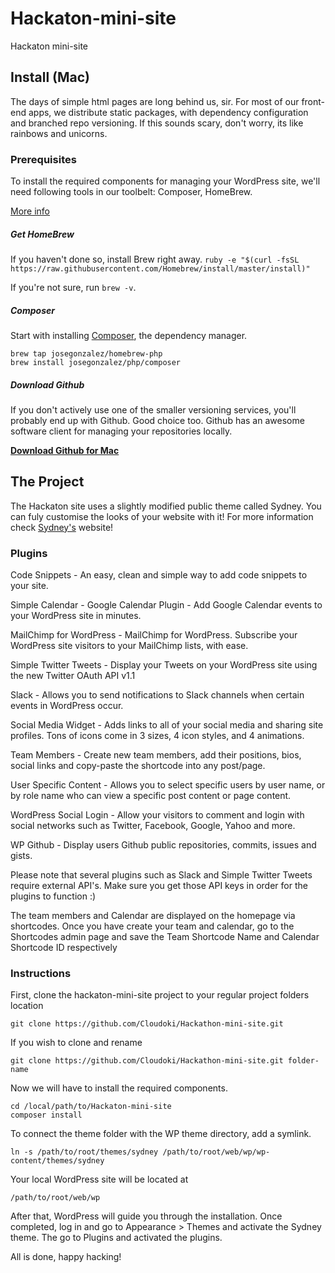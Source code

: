 # Hackaton-mini-site
Hackaton mini-site


## Install (Mac)
The days of simple html pages are long behind us, sir. For most of our front-end apps, we distribute static packages, with dependency configuration and branched repo versioning. If this sounds scary, don't worry, its like rainbows and unicorns.

### Prerequisites
To install the required components for managing your WordPress site, 
we'll need following tools in our toolbelt: Composer, HomeBrew.

[More info](http://blog.cloudoki.com/set-up-your-local-battleground/)

##### Get HomeBrew
If you haven't done so, install Brew right away.
```ruby -e "$(curl -fsSL https://raw.githubusercontent.com/Homebrew/install/master/install)"```

If you're not sure, run `brew -v`.


##### Composer
Start with installing [Composer](https://getcomposer.org/), the dependency manager.

```
brew tap josegonzalez/homebrew-php
brew install josegonzalez/php/composer
```

##### Download Github
If you don't actively use one of the smaller versioning services, you'll probably end up with Github. Good choice too.
Github has an awesome software client for managing your repositories locally.

**[Download Github for Mac](https://mac.github.com/)**


## The Project

The Hackaton site uses a slightly modified public theme called Sydney. You can fuly customise the looks of your website with it!
For more information check [Sydney's](http://athemes.com/theme/sydney/) website!

### Plugins

Code Snippets - An easy, clean and simple way to add code snippets to your site.

Simple Calendar - Google Calendar Plugin - Add Google Calendar events to your WordPress site in minutes. 

MailChimp for WordPress - MailChimp for WordPress. Subscribe your WordPress site visitors to your MailChimp lists, with ease.

Simple Twitter Tweets - Display your Tweets on your WordPress site using the new Twitter OAuth API v1.1

Slack - Allows you to send notifications to Slack channels when certain events in WordPress occur.

Social Media Widget - Adds links to all of your social media and sharing site profiles. Tons of icons come in 3 sizes, 4 icon styles, and 4 animations.

Team Members - Create new team members, add their positions, bios, social links and copy-paste the shortcode into any post/page. 

User Specific Content - Allows you to select specific users by user name, or by role name who can view a specific post content or page content.

WordPress Social Login - Allow your visitors to comment and login with social networks such as Twitter, Facebook, Google, Yahoo and more.

WP Github - Display users Github public repositories, commits, issues and gists.

Please note that several plugins such as Slack and Simple Twitter Tweets require external API's. Make sure you get those API keys in order for the plugins to function :)


The team members and Calendar are displayed on the homepage via shortcodes. Once you have create your team and calendar, go to the Shortcodes admin page and save the Team Shortcode Name and Calendar Shortcode ID respectively


### Instructions

First, clone the hackaton-mini-site project to your regular project folders location

```
git clone https://github.com/Cloudoki/Hackathon-mini-site.git
```

If you wish to clone and rename

```
git clone https://github.com/Cloudoki/Hackathon-mini-site.git folder-name
```


Now we will have to install the required components.

```
cd /local/path/to/Hackaton-mini-site
composer install
```

To connect the theme folder with the WP theme directory, add a symlink. 

```
ln -s /path/to/root/themes/sydney /path/to/root/web/wp/wp-content/themes/sydney 
```

Your local WordPress site will be located at

```
/path/to/root/web/wp
```

After that, WordPress will guide you through the installation. Once completed, log in and go to Appearance > Themes and activate the Sydney theme. The go to Plugins and activated the plugins.

All is done, happy hacking!